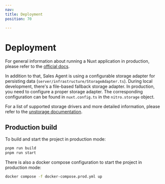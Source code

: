 ```yaml
---
nav:
title: Deployment
position: 70

---
```


# Deployment

For general information about running a Nuxt application in production, please refer to the [official docs](https://nuxt.com/docs/getting-started/deployment).

In addition to that, Sales Agent is using a configurable storage adapter for persisting data (`server/infrastructure/StorageAdapter.ts`). During local development, there's a file-based fallback storage adapter. In production, you need to configure a proper storage adapter.
The corresponding configuration can be found in `nuxt.config.ts` in the `nitro.storage` object.

For a list of supported storage drivers and more detailed information, please refer to the [unstorage documentation](https://unstorage.unjs.io/).


## Production build

To build and start the project in production mode:

```bash
pnpm run build
pnpm run start
```

There is also a docker compose configuration to start the project in production mode:

```bash
docker compose -f docker-compose.prod.yml up
```